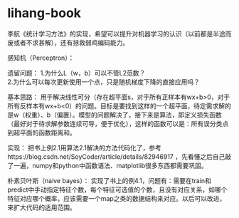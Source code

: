 # lihang-book
李航《统计学习方法》的实现，希望可以提升对机器学习的认识（以前都是半途而废或者不求甚解），还有拯救弱鸡编码能力。

感知机（Perceptron）：

遗留问题：
1.为什么L（w，b）可以不管L2范数？       
2.为什么可以每次更新使用一个点，只是随机梯度下降的直接应用吗？

基本思路：
用于解决线性可分（存在超平面s，对于所有正样本有wx+b>0，对于所有反样本有wx+b<0）的问题。目标是要找到这样的一个超平面，待定需求解的是w（权重）、b（偏置）。模型的问题解决了，接下来是算法，即定义损失函数（最好对于待求解参数连续可导，便于优化），这样的函数可以是：所有误分类点到超平面的函数距离和。

实现：
把书上例2.1用算法2.1解决的方法代码化了，参考https://blog.csdn.net/SoyCoder/article/details/82946917 ，先看懂之后自己敲了一遍，numpy和python中函数语法、matplotlib很多东西都需要巩固。

朴素贝叶斯（naive bayes）：
实现了书上的例4.1，问题有：需要在train和predict中手动指定特征个数，每个特征可选值的个数，且没有对应关系，如哪个特征对应哪个概率，应该需要一个map之类的数据结构来对应。以后可以改进，来扩大代码的适用范围。

